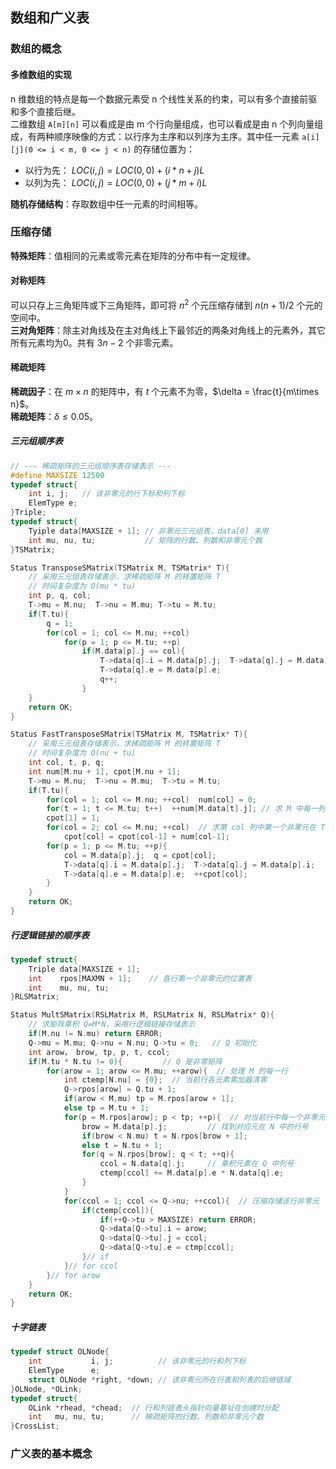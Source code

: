 ## 数组和广义表
### 数组的概念
#### 多维数组的实现
n 维数组的特点是每一个数据元素受 n 个线性关系的约束，可以有多个直接前驱和多个直接后继。  
二维数组 `A[m][n]` 可以看成是由 m 个行向量组成，也可以看成是由 n 个列向量组成，有两种顺序映像的方式：以行序为主序和以列序为主序。其中任一元素 `a[i][j](0 <= i < m, 0 <= j < n)` 的存储位置为：  
* 以行为先： $LOC(i, j) = LOC(0, 0) + (i * n + j)L$
* 以列为先： $LOC(i, j) = LOC(0, 0) + (j * m + i)L$

**随机存储结构**：存取数组中任一元素的时间相等。

### 压缩存储
**特殊矩阵**：值相同的元素或零元素在矩阵的分布中有一定规律。

#### 对称矩阵
可以只存上三角矩阵或下三角矩阵，即可将 $n^2$ 个元压缩存储到 $n(n+1)/2$ 个元的空间中。  
**三对角矩阵**：除主对角线及在主对角线上下最邻近的两条对角线上的元素外，其它所有元素均为0。共有 $3n-2$ 个非零元素。

#### 稀疏矩阵
**稀疏因子**：在 $m\times n$ 的矩阵中，有 $t$ 个元素不为零，$\delta = \frac{t}{m\times n}$。  
**稀疏矩阵**：$\delta \leq 0.05$。
##### 三元组顺序表
``` c
// --- 稀疏矩阵的三元组顺序表存储表示 ---
#define MAXSIZE 12500
typedef struct{
    int i, j;   // 该非零元的行下标和列下标
    ElemType e;
}Triple;
typedef struct{
    Tyiple data[MAXSIZE + 1]; // 非零元三元组表，data[0] 未用
    int mu, nu, tu;           // 矩阵的行数、列数和非零元个数
}TSMatrix;

Status TransposeSMatrix(TSMatrix M, TSMatrix* T){
    // 采用三元组表存储表示，求稀疏矩阵 M 的转置矩阵 T
    // 时间复杂度为 O(mu * tu)
    int p, q, col;
    T->mu = M.nu;  T->nu = M.mu; T->tu = M.tu;
    if(T.tu){
        q = 1;
        for(col = 1; col <= M.nu; ++col)
            for(p = 1; p <= M.tu; ++p)
                if(M.data[p].j == col){
                    T->data[q].i = M.data[p].j;  T->data[q].j = M.data[p].i;
                    T->data[q].e = M.data[p].e;
                    q++;
                }
    }
    return OK;
}

Status FastTransposeSMatrix(TSMatrix M, TSMatrix* T){
    // 采用三元组表存储表示，求稀疏矩阵 M 的转置矩阵 T
    // 时间复杂度为 O(nu + tu)
    int col, t, p, q;
    int num[M.nu + 1], cpot[M.nu + 1];
    T->mu = M.nu;  T->nu = M.mu;  T->tu = M.tu;
    if(T.tu){
        for(col = 1; col <= M.nu; ++col)  num[col] = 0;
        for(t = 1; t <= M.tu; t++)  ++num[M.data[t].j]; // 求 M 中每一列含非零元个数
        cpot[1] = 1;
        for(col = 2; col <= M.nu; ++col)  // 求第 col 列中第一个非零元在 T->data 中的序号
            cpot[col] = cpot[col-1] + num[col-1];
        for(p = 1; p <= M.tu; ++p){
            col = M.data[p].j;  q = cpot[col];
            T->data[q].i = M.data[p].j;  T->data[q].j = M.data[p].i;
            T->data[q].e = M.data[p].e;  ++cpot[col];
        }
    }
    return OK;
}
```

##### 行逻辑链接的顺序表
``` c
typedef struct{
    Triple data[MAXSIZE + 1];
    int    rpos[MAXMN + 1];    // 各行第一个非零元的位置表
    int    mu, nu, tu;
}RLSMatrix;

Status MultSMatrix(RSLMatrix M, RSLMatrix N, RSLMatrix* Q){
    // 求矩阵乘积 Q=M*N，采用行逻辑链接存储表示
    if(M.nu != N.mu) return ERROR;
    Q->mu = M.mu; Q->nu = N.nu; Q->tu = 0;   // Q 初始化
    int arow， brow, tp, p, t, ccol;
    if(M.tu * N.tu != 0){         // Q 是非零矩阵
        for(arow = 1; arow <= M.mu; ++arow){  // 处理 M 的每一行
            int ctemp[N.nu] = {0};  // 当前行各元素累加器清零
            Q->rpos[arow] = Q.tu + 1;
            if(arow < M.mu) tp = M.rpos[arow + 1];
            else tp = M.tu + 1;
            for(p = M.rpos[arow]; p < tp; ++p){  // 对当前行中每一个非零元
                brow = M.data[p].j;         // 找到对应元在 N 中的行号
                if(brow < N.mu) t = N.rpos[brow + 1];
                else t = N.tu + 1;
                for(q = N.rpos[brow]; q < t; ++q){
                    ccol = N.data[q].j;     // 乘积元素在 Q 中列号
                    ctemp[ccol] += M.data[p].e * N.data[q].e;
                }
            }
            for(ccol = 1; ccol <= Q->nu; ++ccol){  // 压缩存储该行非零元
                if(ctemp[ccol]){
                    if(++Q->tu > MAXSIZE) return ERROR;
                    Q->data[Q->tu].i = arow;
                    Q->data[Q->tu].j = ccol;
                    Q->data[Q->tu].e = ctmp[ccol];
                }// if
            }// for ccol
        }// for arow
    }
    return OK;
}
```

##### 十字链表
``` c
typedef struct OLNode{
    int           i, j;          // 该非零元的行和列下标
    ElemType      e;
    struct OLNode *right, *down; // 该非零元所在行表和列表的后继链域
}OLNode, *OLink;
typedef struct{
    OLink *rhead, *chead;  // 行和列链表头指针向量基址在创建时分配
    int   mu, nu, tu;      // 稀疏矩阵的行数、列数和非零元个数
}CrossList;
```

### 广义表的基本概念
